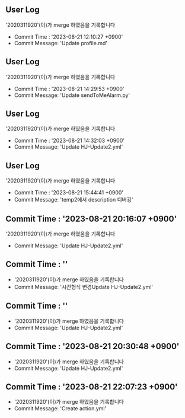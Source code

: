



## User Log
'2020311920'(이)가 merge 하였음을 기록합니다
- Commit Time : '2023-08-21 12:10:27 +0900'
- Commit Message: 'Update profile.md'



## User Log
'2020311920'(이)가 merge 하였음을 기록합니다
- Commit Time : '2023-08-21 14:29:53 +0900'
- Commit Message: 'Update sendToMeAlarm.py'



## User Log
'2020311920'(이)가 merge 하였음을 기록합니다
- Commit Time : '2023-08-21 14:32:03 +0900'
- Commit Message: 'Update HJ-Update2.yml'



## User Log
'2020311920'(이)가 merge 하였음을 기록합니다
- Commit Time : '2023-08-21 15:44:41 +0900'
- Commit Message: 'temp2에서 description 디버깅'



## Commit Time : '2023-08-21 20:16:07 +0900'
'2020311920'(이)가 merge 하였음을 기록합니다
- Commit Message: 'Update HJ-Update2.yml'



## Commit Time : ''
- '2020311920'(이)가 merge 하였음을 기록합니다
- Commit Message: '시간형식 변경Update HJ-Update2.yml'



## Commit Time : ''
- '2020311920'(이)가 merge 하였음을 기록합니다
- Commit Message: 'Update HJ-Update2.yml'



## Commit Time : '2023-08-21 20:30:48 +0900'
- '2020311920'(이)가 merge 하였음을 기록합니다
- Commit Message: 'Update HJ-Update2.yml'



## Commit Time : '2023-08-21 22:07:23 +0900'
- '2020311920'(이)가 merge 하였음을 기록합니다
- Commit Message: 'Create action.yml'



